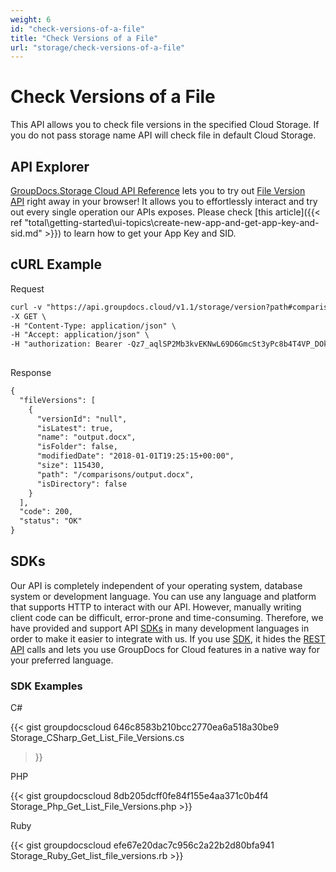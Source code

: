 ```yaml
---
weight: 6
id: "check-versions-of-a-file"
title: "Check Versions of a File"
url: "storage/check-versions-of-a-file"
---
```







# Check Versions of a File #

This API allows you to check file versions in the specified Cloud Storage. If you do not pass storage name API will check file in default Cloud Storage.

## API Explorer ##

[GroupDocs.Storage Cloud API Reference](https://apireference.groupdocs.cloud/storage/) lets you to try out [File Version API](https://apireference.groupdocs.cloud/storage/#!/Storage/GetListFileVersions) right away in your browser! It allows you to effortlessly interact and try out every single operation our APIs exposes. Please check [this article]({{< ref "total\getting-started\ui-topics\create-new-app-and-get-app-key-and-sid.md" >}}) to learn how to get your App Key and SID. 

## cURL Example ##





 Request

```html 
curl -v "https://api.groupdocs.cloud/v1.1/storage/version?path#comparisons%2Foutput.docx&#x26;storage#MyStorage" \
-X GET \
-H "Content-Type: application/json" \
-H "Accept: application/json" \
-H "authorization: Bearer -Qz7_aqlSP2Mb3kvEKNwL69D6GmcSt3yPc8b4T4VP_DOkfjrNdesDYtM4Izzis8JJoRPSqQgOE1QYW41PeWjGomheHLZnsKHktAARwAzaPky0NfcT5LsMhKJMyfiFWMnF1JlDrK2Gn2ku51x-n-DwFaC3EJlwggrLfyyurCLlYd--PU55qj7okiOUxRYcd5C_F-Q2JnnYTdD4yIll33LP8GwaFlzfg5N9g9bc2XWG-9A8fi7yssSm6YqtSjMjrEypJIz4mC7zxwvP6uI39c9u5n-4vYJqoXyvQjCkDPdCZOejK7VnE7RZavDGV4OLjEgBSCh38LdCSUsKR0S2AK18PBIwb_Qf-RXsJtNnnjJdKbD1w-xE-8kfitHir6qdm4Ei-6adyNx0ZThXP3hulyUUErhetIPBVUaM25rWqy-9zflGRPfYrJWzDA27BcP262Thwd1zV3mh2MNptGAeIINChxebNE"
    
 ```




 Response

```html 
{
  "fileVersions": [
    {
      "versionId": "null",
      "isLatest": true,
      "name": "output.docx",
      "isFolder": false,
      "modifiedDate": "2018-01-01T19:25:15+00:00",
      "size": 115430,
      "path": "/comparisons/output.docx",
      "isDirectory": false
    }
  ],
  "code": 200,
  "status": "OK"
}
 ```






## SDKs ##

Our API is completely independent of your operating system, database system or development language. You can use any language and platform that supports HTTP to interact with our API. However, manually writing client code can be difficult, error-prone and time-consuming. Therefore, we have provided and support API [SDKs](https://github.com/groupdocs-storage-cloud) in many development languages in order to make it easier to integrate with us. If you use [SDK](https://github.com/groupdocs-storage-cloud), it hides the [REST API](https://apireference.groupdocs.cloud/storage/#!/Storage/GetIsExist) calls and lets you use GroupDocs for Cloud features in a native way for your preferred language.

### SDK Examples ###





 C#




{{< gist groupdocscloud 646c8583b210bcc2770ea6a518a30be9 Storage_CSharp_Get_List_File_Versions.cs
 >}}







 PHP




{{< gist groupdocscloud 8db205dcff0fe84f155e4aa371c0b4f4 Storage_Php_Get_List_File_Versions.php >}}







 Ruby




{{< gist groupdocscloud efe67e20dac7c956c2a22b2d80bfa941 Storage_Ruby_Get_list_file_versions.rb >}}








